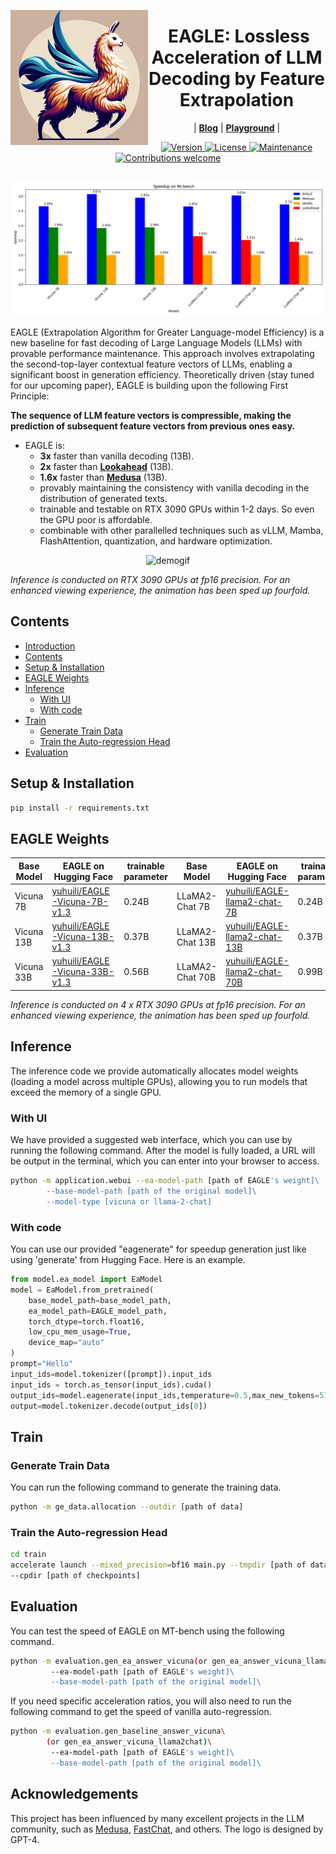 <img src="figs/logo.png" alt="EAGLE" width="220" align="left"><div align="center"><h1>&nbsp;EAGLE: Lossless Acceleration of LLM Decoding by Feature Extrapolation</h1></div>

<p align="center">
| <a href="https://sites.google.com/view/
eagle-llm"><b>Blog</b></a> | <a href="https://sites.google.com/view/
medusa-llm"><b>Playground</b></a> |
</p>


<p align="center">
  <a href="">
    <img src="https://img.shields.io/badge/Version-v1.0.0-orange.svg" alt="Version">
  </a>
  <a href="https://opensource.org/licenses/Apache-2.0">
    <img src="https://img.shields.io/badge/License-Apache_2.0-blue.svg" alt="License">
  </a>
  <a href="https://github.com/SafeAILab/EAGLE/issues">
    <img src="https://img.shields.io/badge/Maintained%3F-yes-green.svg" alt="Maintenance">
  </a>
  <a href="https://github.com/SafeAILab/EAGLE/pulls">
    <img src="https://img.shields.io/badge/Contributions-welcome-brightgreen.svg?style=flat" alt="Contributions welcome">
  </a>
</p>


##

<p align="center">
  <img src="./figs/benchmark.png" alt="benchmark" width="790">
</p>

EAGLE (Extrapolation Algorithm for Greater Language-model Efficiency) is a new baseline for fast decoding of Large Language Models (LLMs) with provable performance maintenance. This approach involves extrapolating the second-top-layer contextual feature vectors of LLMs, enabling a significant boost in generation efficiency. Theoretically driven (stay tuned for our upcoming paper), EAGLE is building upon the following First Principle:

**The sequence of LLM feature vectors is compressible, making the prediction of subsequent feature vectors from previous ones easy.**

- EAGLE is:
	- **3x** faster than vanilla decoding (13B).
 	- **2x** faster than <a href="https://lmsys.org/blog/2023-11-21-lookahead-decoding/"><b>Lookahead</b></a> (13B).
 	- **1.6x** faster than <a href="https://sites.google.com/view/medusa-llm"><b>Medusa</b></a> (13B).
  	- provably maintaining the consistency with vanilla decoding in the distribution of generated texts.
  	- trainable and testable on RTX 3090 GPUs within 1-2 days. So even the GPU poor is affordable.
	- combinable with other parallelled techniques such as vLLM, Mamba, FlashAttention, quantization, and hardware optimization.

<p align="center">
  <img src="./figs/demosmall.gif" alt="demogif">
</p>

_Inference is conducted on RTX 3090 GPUs at fp16 precision. For an enhanced viewing experience, the animation has been sped up fourfold._

## Contents

- [Introduction](#introduction)
- [Contents](#contents)
- [Setup & Installation](#setup--installation)
- [EAGLE Weights](#eagle-weights)
- [Inference](#inference)
  - [With UI](#with-ui)
  - [With code](#with-code)
- [Train](#train)
  - [Generate Train Data](#generate-train-data)
  - [Train the Auto-regression Head](#train-the-auto-regression-head)
- [Evaluation](#evaluation)

## Setup & Installation

```bash
pip install -r requirements.txt
```

## EAGLE Weights

| Base Model  | EAGLE on Hugging Face  | trainable parameter | Base Model  | EAGLE on Hugging Face  | trainable parameter|
|------|------|------|------|------|------|
| Vicuna 7B | [yuhuili/EAGLE-Vicuna-7B-v1.3](https://huggingface.co/yuhuili/EAGLE-Vicuna-7B-v1.3) | 0.24B | LLaMA2-Chat 7B | [yuhuili/EAGLE-llama2-chat-7B](https://huggingface.co/yuhuili/EAGLE-llama2-chat-7B) | 0.24B |
| Vicuna 13B | [yuhuili/EAGLE-Vicuna-13B-v1.3](https://huggingface.co/yuhuili/EAGLE-Vicuna-13B-v1.3) | 0.37B | LLaMA2-Chat 13B | [yuhuili/EAGLE-llama2-chat-13B](https://huggingface.co/yuhuili/EAGLE-llama2-chat-13B) | 0.37B |
| Vicuna 33B | [yuhuili/EAGLE-Vicuna-33B-v1.3](https://huggingface.co/yuhuili/EAGLE-Vicuna-33B-v1.3)| 0.56B | LLaMA2-Chat 70B| [yuhuili/EAGLE-llama2-chat-70B](https://huggingface.co/yuhuili/EAGLE-llama2-chat-70B)| 0.99B |

_Inference is conducted on 4 x RTX 3090 GPUs at fp16 precision. For an enhanced viewing experience, the animation has been sped up fourfold._

## Inference
The inference code we provide automatically allocates model weights (loading a model across multiple GPUs), allowing you to run models that exceed the memory of a single GPU.

### With UI
We have provided a suggested web interface, which you can use by running the following command. After the model is fully loaded, a URL will be output in the terminal, which you can enter into your browser to access.
```bash
python -m application.webui --ea-model-path [path of EAGLE's weight]\ 
		--base-model-path [path of the original model]\
		--model-type [vicuna or llama-2-chat]
```
### With code
You can use our provided "eagenerate" for speedup generation just like using 'generate' from Hugging Face. Here is an example.
```python
from model.ea_model import EaModel
model = EaModel.from_pretrained(  
    base_model_path=base_model_path,  
    ea_model_path=EAGLE_model_path,  
    torch_dtype=torch.float16,  
    low_cpu_mem_usage=True,  
    device_map="auto"  
)
prompt="Hello"
input_ids=model.tokenizer([prompt]).input_ids
input_ids = torch.as_tensor(input_ids).cuda()
output_ids=model.eagenerate(input_ids,temperature=0.5,max_new_tokens=512)
output=model.tokenizer.decode(output_ids[0])
```
## Train

### Generate Train Data
You can run the following command to generate the training data.
```bash
python -m ge_data.allocation --outdir [path of data]
```
### Train the Auto-regression Head
```bash
cd train
accelerate launch --mixed_precision=bf16 main.py --tmpdir [path of data]\
--cpdir [path of checkpoints]
```
## Evaluation
You can test the speed of EAGLE on MT-bench using the following command.
```bash
python -m evaluation.gen_ea_answer_vicuna(or gen_ea_answer_vicuna_llama2chat)\
		 --ea-model-path [path of EAGLE's weight]\ 
		 --base-model-path [path of the original model]\
```
If you need specific acceleration ratios, you will also need to run the following command to get the speed of vanilla auto-regression.
```bash
python -m evaluation.gen_baseline_answer_vicuna\
		(or gen_ea_answer_vicuna_llama2chat)\
		 --ea-model-path [path of EAGLE's weight]\ 
		 --base-model-path [path of the original model]\
```

## Acknowledgements

This project has been influenced by many excellent projects in the LLM community, such as [Medusa](https://github.com/FasterDecoding/Medusa), [FastChat](https://github.com/lm-sys/FastChat), and others. The logo is designed by GPT-4.
